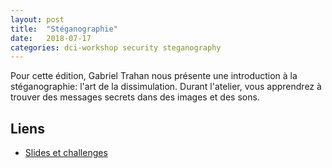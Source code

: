```yaml
---
layout: post
title:  "Stéganographie"
date:   2018-07-17
categories: dci-workshop security steganography
---
```


Pour cette édition, Gabriel Trahan nous présente une introduction à la stéganographie: l'art de la dissimulation. Durant l'atelier, vous apprendrez à trouver des messages secrets dans des images et des sons.

## Liens
- [Slides et challenges](https://drive.google.com/file/d/19eF1BRoRpLPh5jKGTQCic1sd9QxdO80O/view?usp=sharing)
